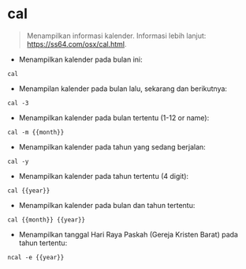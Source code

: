 # cal

> Menampilkan informasi kalender.
> Informasi lebih lanjut: <https://ss64.com/osx/cal.html>.

- Menampilkan kalender pada bulan ini:

`cal`

- Menampilan kalender pada bulan lalu, sekarang dan berikutnya:

`cal -3`

- Menampilkan kalender pada bulan tertentu (1-12 or name):

`cal -m {{month}}`

- Menampilkan kalender pada tahun yang sedang berjalan:

`cal -y`

- Menampilkan kalender pada tahun tertentu (4 digit):

`cal {{year}}`

- Menampilkan kalender pada bulan dan tahun tertentu:

`cal {{month}} {{year}}`

- Menampilkan tanggal Hari Raya Paskah (Gereja Kristen Barat) pada tahun tertentu:

`ncal -e {{year}}`
